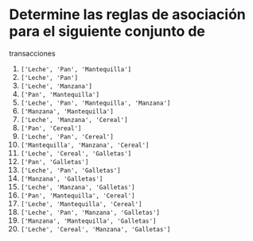 # Determine las reglas de asociación para el siguiente conjunto de
transacciones


1.  `['Leche', 'Pan', 'Mantequilla']`
2.  `['Leche', 'Pan']`
3.  `['Leche', 'Manzana']`
4.  `['Pan', 'Mantequilla']`
5.  `['Leche', 'Pan', 'Mantequilla', 'Manzana']`
6.  `['Manzana', 'Mantequilla']`
7.  `['Leche', 'Manzana', 'Cereal']`
8.  `['Pan', 'Cereal']`
9.  `['Leche', 'Pan', 'Cereal']`
10. `['Mantequilla', 'Manzana', 'Cereal']`
11. `['Leche', 'Cereal', 'Galletas']`
12. `['Pan', 'Galletas']`
13. `['Leche', 'Pan', 'Galletas']`
14. `['Manzana', 'Galletas']`
15. `['Leche', 'Manzana', 'Galletas']`
16. `['Pan', 'Mantequilla', 'Cereal']`
17. `['Leche', 'Mantequilla', 'Cereal']`
18. `['Leche', 'Pan', 'Manzana', 'Galletas']`
19. `['Manzana', 'Mantequilla', 'Galletas']`
20. `['Leche', 'Cereal', 'Manzana', 'Galletas']`

<!-- WARNING: THIS FILE WAS AUTOGENERATED! DO NOT EDIT! -->
